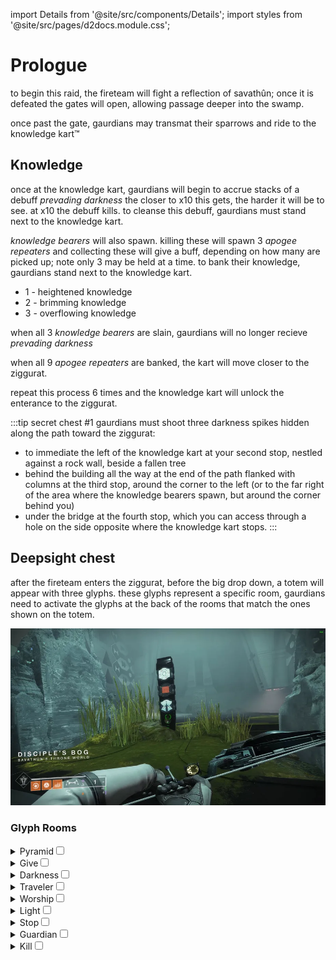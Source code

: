 import Details from '@site/src/components/Details';
import styles from '@site/src/pages/d2docs.module.css';

# Prologue

to begin this raid, the fireteam will fight a reflection of savathûn; once it is defeated the gates will open, allowing passage deeper into the swamp.

once past the gate, gaurdians may transmat their sparrows and ride to the knowledge kart™ 

## Knowledge

once at the knowledge kart, gaurdians will begin to accrue stacks of a debuff *prevading darkness* the closer to x10 this gets, the harder it will be to see. at x10 the debuff kills. to cleanse this debuff, gaurdians must stand next to the knowledge kart.

*knowledge bearers* will also spawn. killing these will spawn 3 *apogee repeaters* and collecting these will give a buff, depending on how many are picked up; note only 3 may be held at a time. to bank their knowledge, gaurdians stand next to the knowledge kart.

- 1 - heightened knowledge
- 2 - brimming knowledge
- 3 - overflowing knowledge

when all 3 *knowledge bearers* are slain, gaurdians will no longer recieve *prevading darkness*

when all 9 *apogee repeaters* are banked, the kart will move closer to the ziggurat.

repeat this process 6 times and the knowledge kart will unlock the enterance to the ziggurat.

:::tip secret chest #1
gaurdians must shoot three darkness spikes hidden along the path toward the ziggurat: 
- to immediate the left of the knowledge kart at your second stop, nestled against a rock wall, beside a fallen tree 
- behind the building all the way at the end of the path flanked with columns at the third stop, around the corner to the left (or to the far right of the area where the knowledge bearers spawn, but around the corner behind you)
- under the bridge at the fourth stop, which you can access through a hole on the side opposite where the knowledge kart stops.
:::

## Deepsight chest

after the fireteam enters the ziggurat, before the big drop down, a totem will appear with three glyphs. these glyphs represent a specific room, gaurdians need to activate the glyphs at the back of the rooms that match the ones shown on the totem.

![totem](img/VotD-deepsight-totem.png)

### Glyph Rooms

<Details>
  <summary>Pyramid<input type="checkbox"></input></summary>

  Room after you drop down when you first enter the pyramid
</Details>

<Details>
  <summary>Give<input type="checkbox"></input></summary>

Just after the room with the frozen scorn, before the first encounter
</Details>
<Details>
  <summary>Darkness<input type="checkbox"></input></summary>

First encounter room, on the left
</Details>
<Details>
  <summary>Traveler<input type="checkbox"></input></summary>

Room with the purple wall, directly before the caretaker encounter
</Details>
<Details>
  <summary>Worship<input type="checkbox"></input></summary>

Caretaker final stand area
</Details>
<Details>
  <summary>Light<input type="checkbox"></input></summary>

jumping puzzle after the caretaker encounter, in the red room where the first crux is
</Details>
<Details>
  <summary>Stop<input type="checkbox"></input></summary>

jumping puzzle, near the last (second?) crux
</Details>
<Details>
  <summary>Guardian<input type="checkbox"></input></summary>

To the left immediately after the third encounter
</Details>
<Details>
  <summary>Kill<input type="checkbox"></input></summary>

Before the final boss, where you have to climb up the side walls
</Details>
